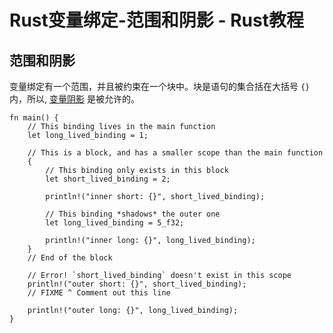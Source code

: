 # Rust变量绑定-范围和阴影 - Rust教程

## 范围和阴影

变量绑定有一个范围，并且被约束在一个块中。块是语句的集合括在大括号 `{}` 内，所以, [变量阴影](https://en.wikipedia.org/wiki/Variable_shadowing) 是被允许的。

```
fn main() {
    // This binding lives in the main function
    let long_lived_binding = 1;

    // This is a block, and has a smaller scope than the main function
    {
        // This binding only exists in this block
        let short_lived_binding = 2;

        println!("inner short: {}", short_lived_binding);

        // This binding *shadows* the outer one
        let long_lived_binding = 5_f32;

        println!("inner long: {}", long_lived_binding);
    }
    // End of the block

    // Error! `short_lived_binding` doesn't exist in this scope
    println!("outer short: {}", short_lived_binding);
    // FIXME ^ Comment out this line

    println!("outer long: {}", long_lived_binding);
}

```

 